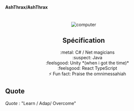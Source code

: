 **AshThrax/AshThrax** 

# 
 <div align="center">
  <img  alt="computer" src="https://media1.tenor.com/m/zw3HWomJs3YAAAAd/darktide-adeptus-mechanicus.gif"><br>

## Spécification
<ul>
 <li> :metal: C# / Net magicians</li>
 <li> :suspect: Java</li>
 <li> :feelsgood: Unity *(when i got the time)*</li>
 <li> :feelsgood: React TypeScript</li>
 <li>⚡ Fun fact: Praise the omnimessahiah</li>
</div>


<div align="center">
</div>

## Quote

  *Quote* : "Learn / Adap/ Overcome"
<style>
 ul{
  list-style: none;
  
 }
</style>
